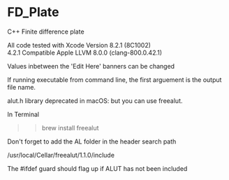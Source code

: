 # FD_Plate
C++ Finite difference plate

All code tested with Xcode Version 8.2.1 (8C1002)  
4.2.1 Compatible Apple LLVM 8.0.0 (clang-800.0.42.1)

Values inbetween the 'Edit Here' banners can be changed  
  
If running executable from command line, the first arguement is the output file name.
  
alut.h library deprecated in macOS: but you can use freealut.  

In Terminal  
>> brew install freealut  
  
Don't forget to add the AL folder in the header search path  
  
/usr/local/Cellar/freealut/1.1.0/include  
  
The #ifdef guard should flag up if ALUT has not been included
